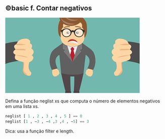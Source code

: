 ## ©basic f. Contar negativos

![](image.jpg)

Defina a função neglist xs que computa o número de elementos negativos em uma lista xs.

```hs
neglist [ 1 , 2 , 3 , 4 , 5 ] == 0
neglist [1 , −3 , −4 ,3 ,4 , −5] == 3
```

Dica: usa a função filter e length.
